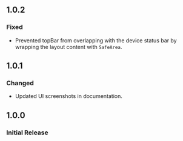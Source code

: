 ## 1.0.2

### Fixed

- Prevented topBar from overlapping with the device status bar by wrapping the layout content with `SafeArea`.

## 1.0.1

### Changed

- Updated UI screenshots in documentation.

## 1.0.0

### Initial Release
